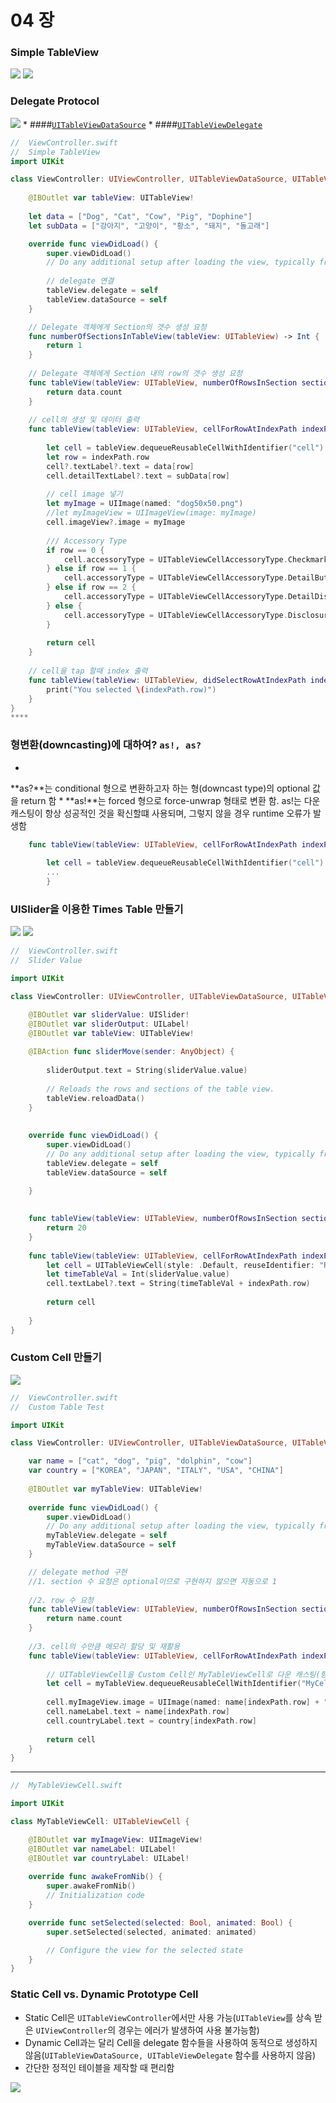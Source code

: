 # 04 장
### Simple TableView
 ![](SimpleTblStory01.jpg) 
![](table01.jpg)

### Delegate Protocol
![](Table_Delegate.png)
* 
####[`UITableViewDataSource`](https://developer.apple.com/library/ios/documentation/UIKit/Reference/UITableViewDataSource_Protocol/)
* 
####[`UITableViewDelegate`](https://developer.apple.com/library/ios/documentation/UIKit/Reference/UITableViewDelegate_Protocol/)



```Swift
//  ViewController.swift
//  Simple TableView
import UIKit

class ViewController: UIViewController, UITableViewDataSource, UITableViewDelegate {
    
    @IBOutlet var tableView: UITableView!
    
    let data = ["Dog", "Cat", "Cow", "Pig", "Dophine"]
    let subData = ["강아지", "고양이", "황소", "돼지", "돌고래"]

    override func viewDidLoad() {
        super.viewDidLoad()
        // Do any additional setup after loading the view, typically from a nib.
        
        // delegate 연결
        tableView.delegate = self
        tableView.dataSource = self
    }

    // Delegate 객체에게 Section의 갯수 생성 요청
    func numberOfSectionsInTableView(tableView: UITableView) -> Int {
        return 1
    }
    
    // Delegate 객체에게 Section 내의 row의 갯수 생성 요청
    func tableView(tableView: UITableView, numberOfRowsInSection section: Int) -> Int {
        return data.count
    }
    
    // cell의 생성 및 데이터 출력
    func tableView(tableView: UITableView, cellForRowAtIndexPath indexPath: NSIndexPath) -> UITableViewCell {
        
        let cell = tableView.dequeueReusableCellWithIdentifier("cell") as UITableViewCell!
        let row = indexPath.row
        cell?.textLabel?.text = data[row]
        cell.detailTextLabel?.text = subData[row]
        
        // cell image 넣기
        let myImage = UIImage(named: "dog50x50.png")
        //let myImageView = UIImageView(image: myImage)
        cell.imageView?.image = myImage
        
        /// Accessory Type
        if row == 0 {
            cell.accessoryType = UITableViewCellAccessoryType.Checkmark
        } else if row == 1 {
            cell.accessoryType = UITableViewCellAccessoryType.DetailButton
        } else if row == 2 {
            cell.accessoryType = UITableViewCellAccessoryType.DetailDisclosureButton
        } else {
            cell.accessoryType = UITableViewCellAccessoryType.DisclosureIndicator
        }
        
        return cell  
    }
    
    // cell을 tap 할때 index 출력
    func tableView(tableView: UITableView, didSelectRowAtIndexPath indexPath: NSIndexPath) {
        print("You selected \(indexPath.row)")
    }   
}
****
```


### 형변환(downcasting)에 대하여? **`as!, as?`**


* 
**as?**는 conditional 형으로 변환하고자 하는 형(downcast type)의 optional 값을 return 함
* 
**as!**는 forced 형으로 force-unwrap 형태로 변환 함. as!는 다운캐스팅이 항상 성공적인 것을 확신할떄 사용되며, 그렇지 않을 경우 runtime 오류가 발생함 

```Swift
    func tableView(tableView: UITableView, cellForRowAtIndexPath indexPath: NSIndexPath) -> UITableViewCell {
        
        let cell = tableView.dequeueReusableCellWithIdentifier("cell") as UITableViewCell!
        ...
        }
```


### UISlider을 이용한 Times Table 만들기

![ ](TimeTable01.jpg) ![](TimesTable02.jpg)

```Swift
//  ViewController.swift
//  Slider Value

import UIKit

class ViewController: UIViewController, UITableViewDataSource, UITableViewDelegate {

    @IBOutlet var sliderValue: UISlider!
    @IBOutlet var sliderOutput: UILabel!
    @IBOutlet var tableView: UITableView!
    
    @IBAction func sliderMove(sender: AnyObject) {
        
        sliderOutput.text = String(sliderValue.value)
        
        // Reloads the rows and sections of the table view.
        tableView.reloadData()
    }
    
    
    override func viewDidLoad() {
        super.viewDidLoad()
        // Do any additional setup after loading the view, typically from a nib.
        tableView.delegate = self
        tableView.dataSource = self
        
    }

    
    func tableView(tableView: UITableView, numberOfRowsInSection section: Int) -> Int {
        return 20
    }
    
    func tableView(tableView: UITableView, cellForRowAtIndexPath indexPath: NSIndexPath) -> UITableViewCell {
        let cell = UITableViewCell(style: .Default, reuseIdentifier: "RE")
        let timeTableVal = Int(sliderValue.value)
        cell.textLabel?.text = String(timeTableVal + indexPath.row)
        
        return cell
        
    } 
}
```

### Custom Cell 만들기

![](CustonCellSTB.png)

``` Swift
//  ViewController.swift
//  Custom Table Test

import UIKit

class ViewController: UIViewController, UITableViewDataSource, UITableViewDelegate {

    var name = ["cat", "dog", "pig", "dolphin", "cow"]
    var country = ["KOREA", "JAPAN", "ITALY", "USA", "CHINA"]
    
    @IBOutlet var myTableView: UITableView!
        
    override func viewDidLoad() {
        super.viewDidLoad()
        // Do any additional setup after loading the view, typically from a nib.
        myTableView.delegate = self
        myTableView.dataSource = self
    }

    // delegate method 구현
    //1. section 수 요청은 optional이므로 구현하지 않으면 자동으로 1
    
    //2. row 수 요청
    func tableView(tableView: UITableView, numberOfRowsInSection section: Int) -> Int {
        return name.count
    }
    
    //3. cell의 수만큼 메모리 할당 및 재활용
    func tableView(tableView: UITableView, cellForRowAtIndexPath indexPath: NSIndexPath) -> UITableViewCell {
        
        // UITableViewCell을 Custom Cell인 MyTableViewCell로 다운 캐스팅(형변환) 함
        let cell = myTableView.dequeueReusableCellWithIdentifier("MyCell", forIndexPath: indexPath) as! MyTableViewCell
        
        cell.myImageView.image = UIImage(named: name[indexPath.row] + ".jpg")
        cell.nameLabel.text = name[indexPath.row]
        cell.countryLabel.text = country[indexPath.row]
        
        return cell
    }
}

```


---

```Swift
//  MyTableViewCell.swift

import UIKit

class MyTableViewCell: UITableViewCell {

    @IBOutlet var myImageView: UIImageView!
    @IBOutlet var nameLabel: UILabel!
    @IBOutlet var countryLabel: UILabel!
    
    override func awakeFromNib() {
        super.awakeFromNib()
        // Initialization code
    }

    override func setSelected(selected: Bool, animated: Bool) {
        super.setSelected(selected, animated: animated)

        // Configure the view for the selected state
    }
}
```

### Static Cell vs. Dynamic Prototype Cell

* Static Cell은 `UITableViewController`에서만 사용 가능(`UITableView`를 상속 받은 `UIViewController`의 경우는 에러가 발생하여 사용 불가능함)
* Dynamic Cell과는 달리 Cell을 delegate 함수들을 사용하여 동적으로 생성하지 않음(`UITableViewDataSource, UITableViewDelegate` 함수를 사용하지 않음)
* 간단한 정적인 테이블을 제작할 때 편리함

![](static_Cell.png)



